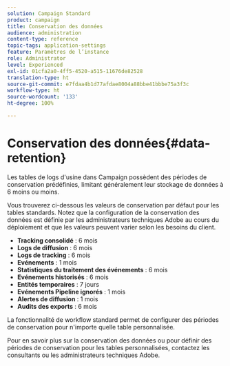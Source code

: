 ```yaml
---
solution: Campaign Standard
product: campaign
title: Conservation des données
audience: administration
content-type: reference
topic-tags: application-settings
feature: Paramètres de l’instance
role: Administrator
level: Experienced
exl-id: 01cfa2a0-4ff5-4520-a515-11676de82528
translation-type: ht
source-git-commit: e7fdaa4b1d77afdae8004a88bbe41bbbe75a3f3c
workflow-type: ht
source-wordcount: '133'
ht-degree: 100%

---
```


# Conservation des données{#data-retention}

Les tables de logs d&#39;usine dans Campaign possèdent des périodes de conservation prédéfinies, limitant généralement leur stockage de données à 6 moins ou moins.

Vous trouverez ci-dessous les valeurs de conservation par défaut pour les tables standards. Notez que la configuration de la conservation des données est définie par les administrateurs techniques Adobe au cours du déploiement et que les valeurs peuvent varier selon les besoins du client.

* **Tracking consolidé** : 6 mois
* **Logs de diffusion** : 6 mois
* **Logs de tracking** : 6 mois
* **Evénements** : 1 mois
* **Statistiques du traitement des événements** : 6 mois
* **Evénements historisés** : 6 mois
* **Entités temporaires** : 7 jours
* **Evénements Pipeline ignorés** : 1 mois
* **Alertes de diffusion** : 1 mois
* **Audits des exports** : 6 mois

La fonctionnalité de workflow standard permet de configurer des périodes de conservation pour n&#39;importe quelle table personnalisée.

Pour en savoir plus sur la conservation des données ou pour définir des périodes de conservation pour les tables personnalisées, contactez les consultants ou les administrateurs techniques Adobe.
